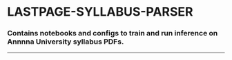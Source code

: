 # LASTPAGE-SYLLABUS-PARSER
### Contains notebooks and configs to train and run inference on Annnna University syllabus PDFs.
---
